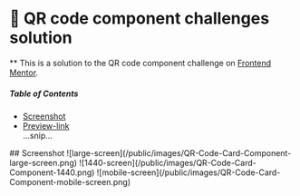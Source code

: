 ﻿# 🎯 QR code component challenges solution

** This is a solution to the QR code component challenge on  [Frontend Mentor](https://www.frontendmentor.io/challenges/qr-code-component-iux_sIO_H).


##### Table of Contents  
- [Screenshot](#Screenshot)  
- [Preview-link](#Preview-link)  
...snip...    
<a name="Screenshot"/>
## Screenshot
![large-screen](/public/images/QR-Code-Card-Component-large-screen.png)
![1440-screen](/public/images/QR-Code-Card-Component-1440.png)
![mobile-screen](/public/images/QR-Code-Card-Component-mobile-screen.png)




